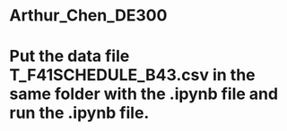 # Arthur_Chen_DE300

# Put the data file T_F41SCHEDULE_B43.csv in the same folder with the .ipynb file and run the .ipynb file.
# 
